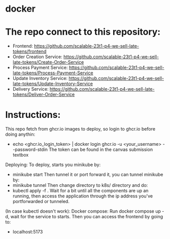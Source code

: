 # docker

# The repo connect to this repository:
 - Frontend: https://github.com/scalable-23t1-p4-we-sell-late-tokens/frontend
 - Order Creation Service: https://github.com/scalable-23t1-p4-we-sell-late-tokens/Create-Order-Service
 - Process Payment Service: https://github.com/scalable-23t1-p4-we-sell-late-tokens/Process-Payment-Service
 - Update Inventory Service: https://github.com/scalable-23t1-p4-we-sell-late-tokens/Update-Inventory-Service
 - Delivery Service: https://github.com/scalable-23t1-p4-we-sell-late-tokens/Deliver-Order-Service

# Instructions:
This repo fetch from ghcr.io images to deploy, so login to ghcr.io before doing anythin:
 - echo <ghcr.io_login_token> | docker login ghcr.io -u <your_username> --password-stdin
The token can be found in the canvas submission textbox

Deploying:
To deploy, starts you minikube by:
 - minikube start
Then tunnel it or port forward it, you can tunnel minikube by:
 - minikube tunnel
Then change directory to k8s/ directory and do:
 - kubectl apply -f .
Wait for a bit until all the components are up an running, then access the application through the ip address you've portforwarded or tunneled.

(In case kubectl doesn't work):
Docker compose:
Run docker compose up -d, wait for the service to starts.
Then you can access the frontend by going to:
 - localhost:5173
